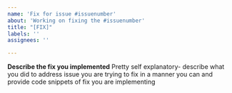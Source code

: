 ```yaml
---
name: 'Fix for issue #issuenumber'
about: 'Working on fixing the #issuenumber'
title: "[FIX]"
labels: ''
assignees: ''

---
```


**Describe the fix you implemented**
Pretty self explanatory- describe what you did to address issue you are trying to fix in a manner you can and provide code snippets of fix you are implementing
